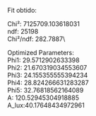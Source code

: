 Fit obtido:

Chi²: 7125709.103618031\
ndf: 25198\
Chi²/ndf: 282.7887\

Optimized Parameters:\
Phi1: 29.5712902633398\
Phi2: 21.670319034553607\
Phi3: 24.155355555394234\
Phi4: 28.824266631283287\
Phi5: 32.76818562164089\
A: 120.52945304918885\
A_lux:40.17648434972961